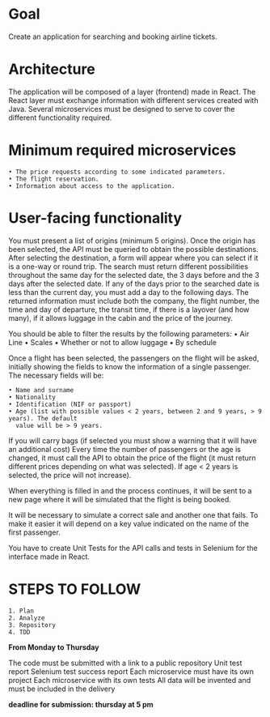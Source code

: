 # Goal
Create an application for searching and booking airline tickets.


# Architecture

The application will be composed of a layer (frontend) made in React.
The React layer must exchange information with different services created with Java. Several
microservices must be designed to serve to cover the different functionality required.


# Minimum required microservices

    • The price requests according to some indicated parameters.
    • The flight reservation.
    • Information about access to the application.
    
    
# User-facing functionality

You must present a list of origins (minimum 5 origins). Once the origin has been selected, the
API must be queried to obtain the possible destinations. After selecting the destination, a form
will appear where you can select if it is a one-way or round trip.
The search must return different possibilities throughout the same day for the selected date, the
3 days before and the 3 days after the selected date. If any of the days prior to the searched
date is less than the current day, you must add a day to the following days.
The returned information must include both the company, the flight number, the time and day
of departure, the transit time, if there is a layover (and how many), if it allows luggage in the
cabin and the price of the journey.

You should be able to filter the results by the following parameters:
    • Air Line
    • Scales
    • Whether or not to allow luggage
    • By schedule
    
Once a flight has been selected, the passengers on the flight will be asked, initially showing the
fields to know the information of a single passenger. The necessary fields will be:

    • Name and surname
    • Nationality
    • Identification (NIF or passport)
    • Age (list with possible values < 2 years, between 2 and 9 years, > 9 years). The default 
      value will be > 9 years.
      
If you will carry bags (if selected you must show a warning that it will have an additional cost)
Every time the number of passengers or the age is changed, it must call the API to obtain the
price of the flight (it must return different prices depending on what was selected). If age < 2
years is selected, the price will not increase).

When everything is filled in and the process continues, it will be sent to a new page where it will
be simulated that the flight is being booked.

It will be necessary to simulate a correct sale and another one that fails. To make it easier it will
depend on a key value indicated on the name of the first passenger.

You have to create Unit Tests for the API calls and tests in Selenium for the interface made in
React.

# STEPS TO FOLLOW

    1. Plan
    2. Analyze
    3. Repository
    4. TDD


**From Monday to Thursday**

The code must be submitted with a link to a public repository
Unit test report
Selenium test success report
Each microservice must have its own project
Each microservice with its own tests
All data will be invented and must be included in the delivery

**deadline for submission: thursday at 5 pm**
